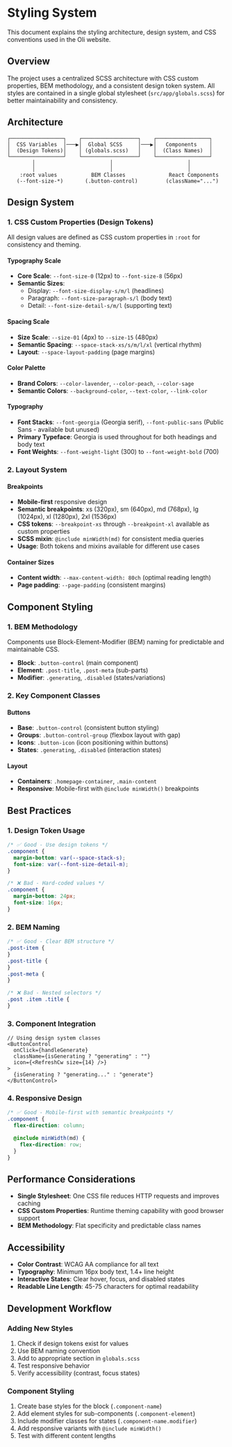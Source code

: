 # Styling System

This document explains the styling architecture, design system, and CSS conventions used in the Oli website.

## Overview

The project uses a centralized SCSS architecture with CSS custom properties, BEM methodology, and a consistent design token system. All styles are contained in a single global stylesheet (`src/app/globals.scss`) for better maintainability and consistency.

## Architecture

```
┌─────────────────┐    ┌──────────────────┐    ┌─────────────────┐
│  CSS Variables  │───▶│  Global SCSS     │───▶│   Components    │
│  (Design Tokens)│    │ (globals.scss)   │    │  (Class Names)  │
└─────────────────┘    └──────────────────┘    └─────────────────┘
        │                        │                        │
        │                        │                        │
    :root values           BEM Classes              React Components
   (--font-size-*)       (.button-control)         (className="...")
```

## Design System

### 1. CSS Custom Properties (Design Tokens)

All design values are defined as CSS custom properties in `:root` for consistency and theming.

#### Typography Scale

- **Core Scale**: `--font-size-0` (12px) to `--font-size-8` (56px)
- **Semantic Sizes**:
  - Display: `--font-size-display-s/m/l` (headlines)
  - Paragraph: `--font-size-paragraph-s/l` (body text)
  - Detail: `--font-size-detail-s/m/l` (supporting text)

#### Spacing Scale

- **Size Scale**: `--size-01` (4px) to `--size-15` (480px)
- **Semantic Spacing**: `--space-stack-xs/s/m/l/xl` (vertical rhythm)
- **Layout**: `--space-layout-padding` (page margins)

#### Color Palette

- **Brand Colors**: `--color-lavender`, `--color-peach`, `--color-sage`
- **Semantic Colors**: `--background-color`, `--text-color`, `--link-color`

#### Typography

- **Font Stacks**: `--font-georgia` (Georgia serif), `--font-public-sans` (Public Sans - available but unused)
- **Primary Typeface**: Georgia is used throughout for both headings and body text
- **Font Weights**: `--font-weight-light` (300) to `--font-weight-bold` (700)

### 2. Layout System

#### Breakpoints

- **Mobile-first** responsive design
- **Semantic breakpoints**: xs (320px), sm (640px), md (768px), lg (1024px), xl (1280px), 2xl (1536px)
- **CSS tokens**: `--breakpoint-xs` through `--breakpoint-xl` available as custom properties
- **SCSS mixin**: `@include minWidth(md)` for consistent media queries
- **Usage**: Both tokens and mixins available for different use cases

#### Container Sizes

- **Content width**: `--max-content-width: 80ch` (optimal reading length)
- **Page padding**: `--page-padding` (consistent margins)

## Component Styling

### 1. BEM Methodology

Components use Block-Element-Modifier (BEM) naming for predictable and maintainable CSS.

- **Block**: `.button-control` (main component)
- **Element**: `.post-title`, `.post-meta` (sub-parts)
- **Modifier**: `.generating`, `.disabled` (states/variations)

### 2. Key Component Classes

#### Buttons

- **Base**: `.button-control` (consistent button styling)
- **Groups**: `.button-control-group` (flexbox layout with gap)
- **Icons**: `.button-icon` (icon positioning within buttons)
- **States**: `.generating`, `.disabled` (interaction states)

#### Layout

- **Containers**: `.homepage-container`, `.main-content`
- **Responsive**: Mobile-first with `@include minWidth()` breakpoints

## Best Practices

### 1. Design Token Usage

```scss
/* ✅ Good - Use design tokens */
.component {
  margin-bottom: var(--space-stack-s);
  font-size: var(--font-size-detail-m);
}

/* ❌ Bad - Hard-coded values */
.component {
  margin-bottom: 24px;
  font-size: 16px;
}
```

### 2. BEM Naming

```scss
/* ✅ Good - Clear BEM structure */
.post-item {
}
.post-title {
}
.post-meta {
}

/* ❌ Bad - Nested selectors */
.post .item .title {
}
```

### 3. Component Integration

```tsx
// Using design system classes
<ButtonControl
  onClick={handleGenerate}
  className={isGenerating ? "generating" : ""}
  icon={<RefreshCw size={14} />}
>
  {isGenerating ? "generating..." : "generate"}
</ButtonControl>
```

### 4. Responsive Design

```scss
/* ✅ Good - Mobile-first with semantic breakpoints */
.component {
  flex-direction: column;

  @include minWidth(md) {
    flex-direction: row;
  }
}
```

## Performance Considerations

- **Single Stylesheet**: One CSS file reduces HTTP requests and improves caching
- **CSS Custom Properties**: Runtime theming capability with good browser support
- **BEM Methodology**: Flat specificity and predictable class names

## Accessibility

- **Color Contrast**: WCAG AA compliance for all text
- **Typography**: Minimum 16px body text, 1.4+ line height
- **Interactive States**: Clear hover, focus, and disabled states
- **Readable Line Length**: 45-75 characters for optimal readability

## Development Workflow

### Adding New Styles

1. Check if design tokens exist for values
2. Use BEM naming convention
3. Add to appropriate section in `globals.scss`
4. Test responsive behavior
5. Verify accessibility (contrast, focus states)

### Component Styling

1. Create base styles for the block (`.component-name`)
2. Add element styles for sub-components (`.component-element`)
3. Include modifier classes for states (`.component-name.modifier`)
4. Add responsive variants with `@include minWidth()`
5. Test with different content lengths
